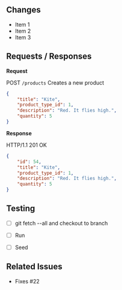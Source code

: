 ## Changes

- Item 1
- Item 2
- Item 3

## Requests / Responses

**Request**

POST `/products` Creates a new product

```json
{
    "title": "Kite",
    "product_type_id": 1,
    "description": "Red. It flies high.",
    "quantity": 5
}
```

**Response**

HTTP/1.1 201 OK

```json
{
    "id": 54,
    "title": "Kite",
    "product_type_id": 1,
    "description": "Red. It flies high.",
    "quantity": 5
}
```

## Testing

- [ ] git fetch --all and checkout to branch ` `
- [ ] Run 
- [ ] Seed 


## Related Issues

- Fixes #22